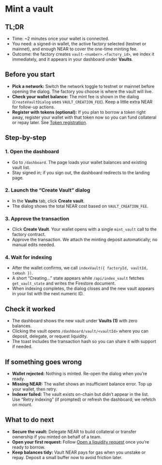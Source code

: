 # Mint a vault

## TL;DR
- Time: ~2 minutes once your wallet is connected.
- You need: a signed-in wallet, the active factory selected (testnet or mainnet), and enough NEAR to cover the one-time minting fee.
- Outcome: the factory creates `vault-<number>.<factory_id>`, we index it immediately, and it appears in your dashboard under **Vaults**.

## Before you start
- **Pick a network:** Switch the network toggle to testnet or mainnet before opening the dialog. The factory you choose is where the vault will live.
- **Check your wallet balance:** The mint fee is shown in the dialog (`CreateVaultDialog` uses `VAULT_CREATION_FEE`). Keep a little extra NEAR for follow-up actions.
- **Register with tokens (optional):** If you plan to borrow a token right away, register your wallet with that token now so you can fund collateral or repay later. See [Token registration](../reference/token-registration.md).

## Step-by-step

### 1. Open the dashboard
- Go to `/dashboard`. The page loads your wallet balances and existing vault list.
- Stay signed in; if you sign out, the dashboard redirects to the landing page.

### 2. Launch the “Create Vault” dialog
- In the **Vaults** tab, click **Create vault**.
- The dialog shows the total NEAR cost based on `VAULT_CREATION_FEE`.

### 3. Approve the transaction
- Click **Create Vault**. Your wallet opens with a single `mint_vault` call to the factory contract.
- Approve the transaction. We attach the minting deposit automatically; no manual edits needed.

### 4. Wait for indexing
- After the wallet confirms, we call `indexVault({ factoryId, vaultId, txHash })`.
- A short “Creating…” state appears while `/api/index_vault` fetches `get_vault_state` and writes the Firestore document.
- When indexing completes, the dialog closes and the new vault appears in your list with the next numeric ID.

## Check it worked
- The dashboard shows the new vault under **Vaults (1)** with zero balances.
- Clicking the vault opens `/dashboard/vault/<vaultId>` where you can deposit, delegate, or request liquidity.
- The toast includes the transaction hash so you can share it with support if needed.

## If something goes wrong
- **Wallet rejected:** Nothing is minted. Re-open the dialog when you’re ready.
- **Missing NEAR:** The wallet shows an insufficient balance error. Top up your wallet, then retry.
- **Indexer failed:** The vault exists on-chain but didn’t appear in the list. Use “Retry indexing” (if prompted) or refresh the dashboard; we refetch on mount.

## What to do next
- **Secure the vault:** Delegate NEAR to build collateral or transfer ownership if you minted on behalf of a team.
- **Open your first request:** Follow [Open a liquidity request](./opening-liquidity-request.md) once you’re ready to borrow.
- **Keep balances tidy:** Vault NEAR pays for gas when you unstake or repay. Deposit a small buffer now to avoid friction later.
